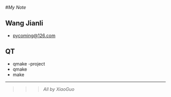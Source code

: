 #_My Note_

## Wang Jianli

*  pycoming@126.com

## QT

*  qmake -project
*  qmake
*  make

***

>>>_All by XiaoGuo_
